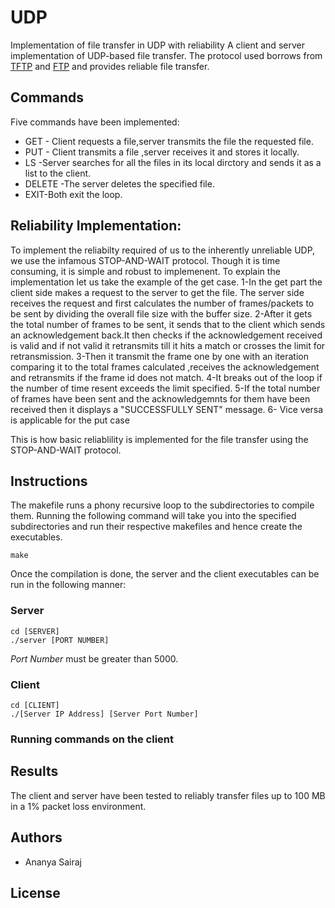# UDP
 Implementation of file transfer in UDP with reliability
A client and server implementation of UDP-based file transfer. The protocol used borrows from [TFTP](https://en.wikipedia.org/wiki/Trivial_File_Transfer_Protocol) and [FTP](https://en.wikipedia.org/wiki/File_Transfer_Protocol) and provides reliable file transfer.

## Commands
Five commands have been implemented: 
* GET - Client requests a file,server transmits the file the requested file.
* PUT - Client transmits a file ,server receives it and stores it locally.
* LS -Server searches for all the files in its local dirctory and sends it as a list to the client.
* DELETE -The server deletes the specified file.
* EXIT-Both exit the loop.

## Reliability Implementation:
To implement the reliabilty required of us to the inherently unreliable UDP, we use the infamous STOP-AND-WAIT protocol. Though it is time consuming, it is simple and robust to implemenent. To explain the implementation let us take the example of the get case.
1-In the get part the client side makes a request to the server to get the file. The server side receives the request and first calculates the number of frames/packets to be sent by dividing the overall file size with the buffer size.
2-After it gets the total number of frames to be sent, it sends that to the client which sends an acknowledgement back.It then checks if the acknowledgement received is valid and if not valid it retransmits till it hits a match or crosses the limit for retransmission. 
3-Then it transmit the frame one by one with an iteration comparing it to the total frames calculated ,receives the acknowledgement and retransmits if the frame id does not match.
4-It breaks out of the loop if the number of time resent exceeds the limit specified.
5-If the total number of frames have been sent and the acknowledgemnts for them have been received then it displays a "SUCCESSFULLY SENT" message.
6- Vice versa is applicable for the put case

This is how basic reliablility is implemented for the file transfer using the  STOP-AND-WAIT protocol.

## Instructions
The makefile runs a phony recursive loop to the subdirectories to compile them. Running the following command will take you into the specified subdirectories and run their respective makefiles and hence create the executables.
```
make
```
Once the compilation is done, the server and the client executables can be run in the following manner:

### Server
```
cd [SERVER]
./server [PORT NUMBER]
```
*Port Number* must be greater than 5000.
### Client
```
cd [CLIENT]
./[Server IP Address] [Server Port Number]
```
### Running commands on the client

## Results
The client and server have been tested to reliably transfer files up to 100 MB in a 1% packet loss environment.

## Authors
* Ananya Sairaj
## License


